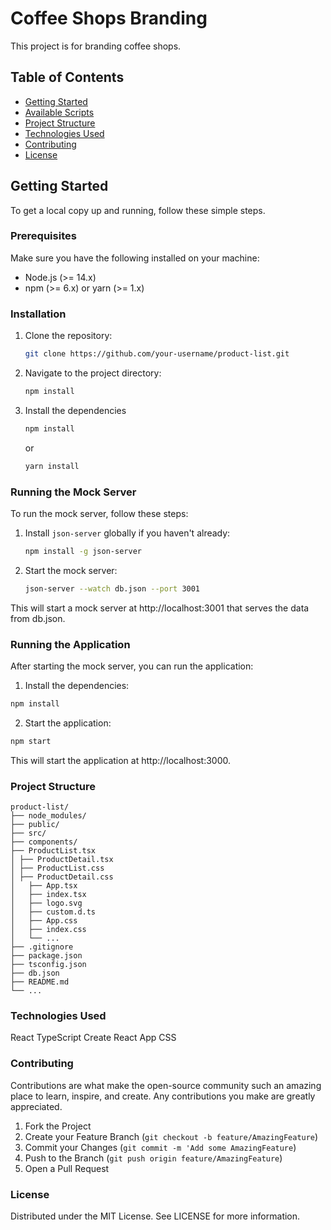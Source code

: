 # Coffee Shops Branding

This project is for branding coffee shops.

## Table of Contents

- [Getting Started](#getting-started)
- [Available Scripts](#available-scripts)
- [Project Structure](#project-structure)
- [Technologies Used](#technologies-used)
- [Contributing](#contributing)
- [License](#license)

## Getting Started

To get a local copy up and running, follow these simple steps.

### Prerequisites

Make sure you have the following installed on your machine:

- Node.js (>= 14.x)
- npm (>= 6.x) or yarn (>= 1.x)

### Installation

1. Clone the repository:
   ```sh
   git clone https://github.com/your-username/product-list.git
   ```

2. Navigate to the project directory:

    ```sh
   npm install 
    ```

3. Install the dependencies
    ```sh
    npm install
    ```

    or

    ```sh
    yarn install
    ```

### Running the Mock Server

To run the mock server, follow these steps:

1. Install `json-server` globally if you haven't already:
   ```sh
   npm install -g json-server
   ```

2. Start the mock server:
    ```sh
    json-server --watch db.json --port 3001
    ```

This will start a mock server at http://localhost:3001 that serves the data from db.json.

### Running the Application

After starting the mock server, you can run the application:

1. Install the dependencies:
```sh
npm install
```

2. Start the application:
```sh
npm start
```

This will start the application at http://localhost:3000.

### Project Structure

```
product-list/
├── node_modules/
├── public/
├── src/
├── components/
├── ProductList.tsx  
│ ├── ProductDetail.tsx 
│ ├── ProductList.css
│ ├── ProductDetail.css
│   ├── App.tsx
│   ├── index.tsx
│   ├── logo.svg
│   ├── custom.d.ts
│   ├── App.css
│   ├── index.css
│   └── ...
├── .gitignore
├── package.json
├── tsconfig.json
├── db.json 
├── README.md
└── ...
```

### Technologies Used

React
TypeScript
Create React App
CSS

### Contributing
Contributions are what make the open-source community such an amazing place to learn, inspire, and create. Any contributions you make are greatly appreciated.

1. Fork the Project
2. Create your Feature Branch (`git checkout -b feature/AmazingFeature`)
3. Commit your Changes (`git commit -m 'Add some AmazingFeature`)
4. Push to the Branch (`git push origin feature/AmazingFeature`)
5. Open a Pull Request

### License
Distributed under the MIT License. See LICENSE for more information.